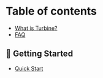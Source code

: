 # Table of contents

* [What is Turbine?](README.md)
* [FAQ](faq.md)

## 🌟 Getting Started

* [Quick Start](getting-started/quick-start.md)
